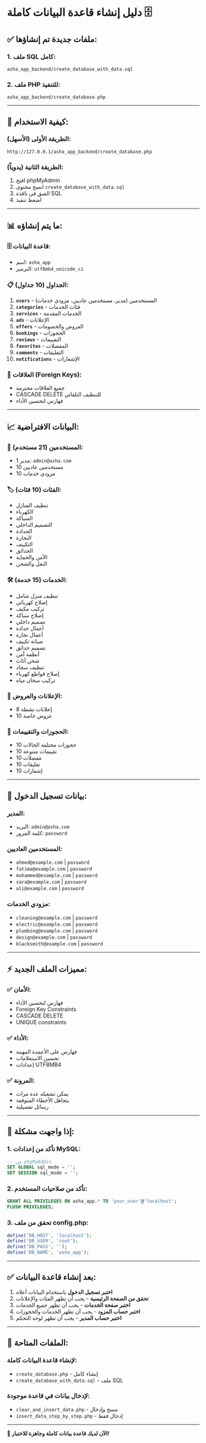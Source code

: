 # دليل إنشاء قاعدة البيانات كاملة 🗄️

## ✅ **ملفات جديدة تم إنشاؤها:**

### **1. ملف SQL كامل:**
```
asha_app_backend/create_database_with_data.sql
```

### **2. ملف PHP للتنفيذ:**
```
asha_app_backend/create_database.php
```

---

## 🚀 **كيفية الاستخدام:**

### **الطريقة الأولى (الأسهل):**
```
http://127.0.0.1/asha_app_backend/create_database.php
```

### **الطريقة الثانية (يدوياً):**
1. افتح phpMyAdmin
2. انسخ محتوى `create_database_with_data.sql`
3. الصق في نافذة SQL
4. اضغط تنفيذ

---

## 📊 **ما يتم إنشاؤه:**

### **🗄️ قاعدة البيانات:**
- اسم: `asha_app`
- الترميز: `utf8mb4_unicode_ci`

### **📋 الجداول (10 جداول):**

1. **`users`** - المستخدمين (مدير، مستخدمين عاديين، مزودي خدمات)
2. **`categories`** - فئات الخدمات
3. **`services`** - الخدمات المقدمة
4. **`ads`** - الإعلانات
5. **`offers`** - العروض والخصومات
6. **`bookings`** - الحجوزات
7. **`reviews`** - التقييمات
8. **`favorites`** - المفضلات
9. **`comments`** - التعليقات
10. **`notifications`** - الإشعارات

### **🔗 العلاقات (Foreign Keys):**
- جميع العلاقات محترمة
- CASCADE DELETE للتنظيف التلقائي
- فهارس لتحسين الأداء

---

## 📈 **البيانات الافتراضية:**

### **👥 المستخدمين (21 مستخدم):**
- 1 مدير: `admin@asha.com`
- 10 مستخدمين عاديين
- 10 مزودي خدمات

### **🏷️ الفئات (10 فئات):**
- تنظيف المنازل
- الكهرباء
- السباكة
- التصميم الداخلي
- الحدادة
- النجارة
- التكييف
- الحدائق
- الأمن والحماية
- النقل والشحن

### **🛠️ الخدمات (15 خدمة):**
- تنظيف منزل شامل
- إصلاح كهربائي
- تركيب مكيف
- إصلاح سباكة
- تصميم داخلي
- أعمال حدادة
- أعمال نجارة
- صيانة تكييف
- تصميم حدائق
- أنظمة أمن
- شحن أثاث
- تنظيف سجاد
- إصلاح قواطع كهرباء
- تركيب سخان مياه

### **📢 الإعلانات والعروض:**
- 8 إعلانات نشطة
- 10 عروض خاصة

### **📅 الحجوزات والتقييمات:**
- 10 حجوزات مختلفة الحالات
- 10 تقييمات متنوعة
- 10 مفضلات
- 10 تعليقات
- 10 إشعارات

---

## 🔑 **بيانات تسجيل الدخول:**

### **المدير:**
- البريد: `admin@asha.com`
- كلمة المرور: `password`

### **المستخدمين العاديين:**
- `ahmed@example.com` | `password`
- `fatima@example.com` | `password`
- `mohammed@example.com` | `password`
- `sara@example.com` | `password`
- `ali@example.com` | `password`

### **مزودي الخدمات:**
- `cleaning@example.com` | `password`
- `electric@example.com` | `password`
- `plumbing@example.com` | `password`
- `design@example.com` | `password`
- `blacksmith@example.com` | `password`

---

## ⚡ **مميزات الملف الجديد:**

### **✅ الأمان:**
- فهارس لتحسين الأداء
- Foreign Key Constraints
- CASCADE DELETE
- UNIQUE constraints

### **✅ الأداء:**
- فهارس على الأعمدة المهمة
- تحسين الاستعلامات
- إعدادات UTF8MB4

### **✅ المرونة:**
- يمكن تشغيله عدة مرات
- يتجاهل الأخطاء المتوقعة
- رسائل تفصيلية

---

## 🔧 **إذا واجهت مشكلة:**

### **1. تأكد من إعدادات MySQL:**
```sql
-- في phpMyAdmin
SET GLOBAL sql_mode = '';
SET SESSION sql_mode = '';
```

### **2. تأكد من صلاحيات المستخدم:**
```sql
GRANT ALL PRIVILEGES ON asha_app.* TO 'your_user'@'localhost';
FLUSH PRIVILEGES;
```

### **3. تحقق من ملف config.php:**
```php
define('DB_HOST', 'localhost');
define('DB_USER', 'root');
define('DB_PASS', '');
define('DB_NAME', 'asha_app');
```

---

## ✅ **بعد إنشاء قاعدة البيانات:**

1. **اختبر تسجيل الدخول** باستخدام البيانات أعلاه
2. **تحقق من الصفحة الرئيسية** - يجب أن تظهر الفئات والإعلانات
3. **اختبر صفحة الخدمات** - يجب أن تظهر جميع الخدمات
4. **اختبر حساب المزود** - يجب أن تظهر الخدمات والحجوزات
5. **اختبر حساب المدير** - يجب أن تظهر لوحة التحكم

---

## 🎯 **الملفات المتاحة:**

### **لإنشاء قاعدة البيانات كاملة:**
- `create_database.php` - إنشاء كامل
- `create_database_with_data.sql` - ملف SQL

### **لإدخال بيانات في قاعدة موجودة:**
- `clear_and_insert_data.php` - مسح وإدخال
- `insert_data_step_by_step.php` - إدخال فقط

---

**🎉 الآن لديك قاعدة بيانات كاملة وجاهزة للاختبار!** 